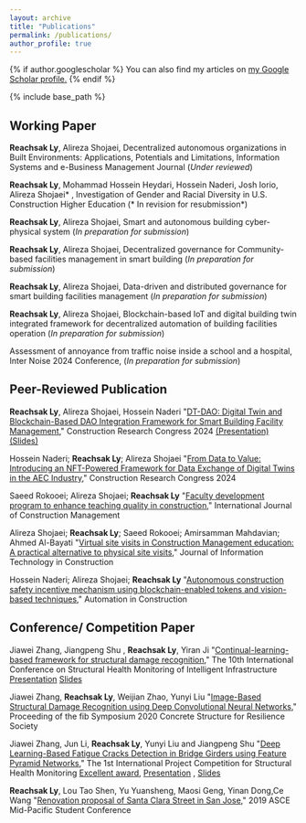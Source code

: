 ```yaml
---
layout: archive
title: "Publications"
permalink: /publications/
author_profile: true
---
```


{% if author.googlescholar %}
  You can also find my articles on <u><a href="{{author.googlescholar}}">my Google Scholar profile</a>.</u>
{% endif %}

{% include base_path %} 

## Working Paper

**Reachsak Ly**, Alireza Shojaei, Decentralized autonomous organizations in Built Environments: Applications, Potentials and Limitations, Information Systems and e-Business Management Journal (*Under reviewed*)

**Reachsak Ly**, Mohammad Hossein Heydari, Hossein Naderi, Josh Iorio, Alireza Shojaei* , Investigation of Gender and Racial Diversity in U.S. Construction Higher Education (* In revision for resubmission*)

**Reachsak Ly**, Alireza Shojaei, Smart and autonomous building cyber-physical system (*In preparation for submission*)

**Reachsak Ly**, Alireza Shojaei, Decentralized governance for Community-based facilities management in smart building (*In preparation for submission*)

**Reachsak Ly**, Alireza Shojaei, Data-driven and distributed governance for smart building facilities management (*In preparation for submission*)

**Reachsak Ly**, Alireza Shojaei, Blockchain-based IoT and digital building twin integrated framework for decentralized automation of building facilities operation (*In preparation for submission*)

Assessment of annoyance from traffic noise inside a school and a hospital, Inter Noise 2024 Conference, (*In preparation for submission*)


## Peer-Reviewed Publication

**Reachsak Ly**, Alireza Shojaei, Hossein Naderi "[DT-DAO: Digital Twin and Blockchain-Based DAO Integration Framework for Smart Building Facility Management](https://doi.org/10.1061/9780784485262.081)," Construction Research Congress 2024  [(Presentation)](https://drive.google.com/file/d/1GH7WCM-YUTNj9eiFCbiqswhkr8YsJyDa/view) [(Slides)](https://docs.google.com/presentation/d/1PVzuYr-b17HWkKHVgIWNvAL9IoxZZbi3/edit#slide=id.p1) 

Hossein Naderi; **Reachsak Ly**; Alireza Shojaei "[From Data to Value: Introducing an NFT-Powered Framework for Data Exchange of Digital Twins in the AEC Industry](https://doi.org/10.1061/9780784485262.031)," Construction Research Congress 2024 

Saeed Rokooei; Alireza Shojaei; **Reachsak Ly** "[Faculty development program to enhance teaching quality in construction](https://doi.org/10.1080/15623599.2024.2304475)," International Journal of Construction Management

Alireza Shojaei; **Reachsak Ly**; Saeed Rokooei; Amirsamman Mahdavian; Ahmed Al-Bayati "[Virtual site visits in Construction Management education: A practical alternative to physical site visits](https://doi.org/10.36680/j.itcon.2023.036)," Journal of Information Technology in Construction 

Hossein Naderi; Alireza Shojaei; **Reachsak Ly** "[Autonomous construction safety incentive mechanism using blockchain-enabled tokens and vision-based techniques](https://doi.org/10.1016/j.autcon.2023.104959)," Automation in Construction

## Conference/ Competition Paper

Jiawei Zhang, Jiangpeng Shu , **Reachsak Ly**, Yiran Ji "[Continual-learning-based framework for structural damage recognition](https://drive.google.com/file/d/1JROwKzfr3vQrkON_3x3Oi5kG1aqghhJR/view?usp=sharing)," The 10th International Conference on Structural Health Monitoring of Intelligent Infrastructure [Presentation](https://drive.google.com/file/d/1n8U0ATgCJKxy385quA48TEgTiTmvJhJ9/view?usp=sharing) [Slides](https://docs.google.com/presentation/d/1AvNszzpbLX9Z1klnNERIWp0ORsrlbohl/edit?usp=sharing&ouid=109273865605327056301&rtpof=true&sd=true) 

Jiawei Zhang, **Reachsak Ly**, Weijian Zhao, Yunyi Liu "[Image-Based Structural Damage Recognition using Deep Convolutional Neural Networks](https://drive.google.com/file/d/1I5Uy-2mVcQS_WNi41XFCXXGrezrASMtp/view?usp=sharing)," Proceeding of the fib Symposium 2020 Concrete Structure for Resilience Society 

Jiawei Zhang, Jun Li, **Reachsak Ly**, Yunyi Liu and Jiangpeng Shu "[Deep Learning-Based Fatigue Cracks Detection in Bridge Girders using Feature Pyramid Networks](https://drive.google.com/file/d/1apZHyXLByKTg0UD-7q4v1Lt5LGHbewCO/view?usp=sharing)," The 1st International Project Competition for Structural Health Monitoring [Excellent award](https://drive.google.com/file/d/1EqTPvueRLVZ-G-5W5o6f7FE6tU9QZPw5/view?usp=sharing), [Presentation](https://drive.google.com/file/d/11ne2UwON8rCfWhl4Dql5e7C5FNhOEP3m/view?usp=sharing) , [Slides](https://docs.google.com/presentation/d/1OvG8sP8ltkOZw_zIO96slxPimn0CkX38/edit#slide=id.p1) 

**Reachsak Ly**, Lou Tao Shen, Yu Yuansheng, Maosi Geng, Yinan Dong,Ce Wang "[Renovation proposal of Santa Clara Street in San Jose](https://drive.google.com/file/d/1NzSVgfvwgXjnpKms5cQQyainPNHKDxWj/view?usp=sharing)," 2019 ASCE Mid-Pacific Student Conference
